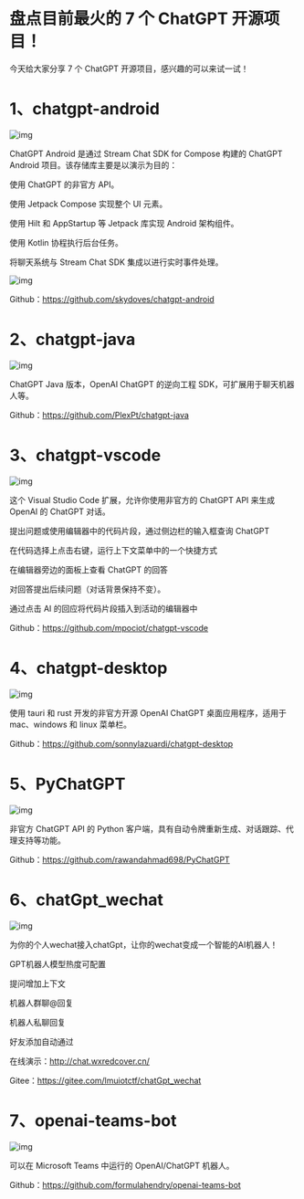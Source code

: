 # 盘点目前最火的 7 个 ChatGPT 开源项目！

今天给大家分享 7 个 ChatGPT 开源项目，感兴趣的可以来试一试！

# 1、chatgpt-android

![img](./chatgpt/b3dca861334b4ed596325ea31bcfe16d~noop.image)



ChatGPT Android 是通过 Stream Chat SDK for Compose 构建的 ChatGPT Android 项目。该存储库主要是以演示为目的：

使用 ChatGPT 的非官方 API。

使用 Jetpack Compose 实现整个 UI 元素。

使用 Hilt 和 AppStartup 等 Jetpack 库实现 Android 架构组件。

使用 Kotlin 协程执行后台任务。

将聊天系统与 Stream Chat SDK 集成以进行实时事件处理。

![img](./chatgpt/41484f34e0134038ad1f7dbdfa1d188a~noop.image)



Github：https://github.com/skydoves/chatgpt-android

# 2、chatgpt-java

![img](./chatgpt/f773d336a7084944b8f7c552a39956f7~noop.image)



ChatGPT Java 版本，OpenAI ChatGPT 的逆向工程 SDK，可扩展用于聊天机器人等。

Github：https://github.com/PlexPt/chatgpt-java

# 3、chatgpt-vscode

![img](./chatgpt/3025ec3660a24437b4210009ef09243a~noop.image)



这个 Visual Studio Code 扩展，允许你使用非官方的 ChatGPT API 来生成 OpenAI 的 ChatGPT 对话。

提出问题或使用编辑器中的代码片段，通过侧边栏的输入框查询 ChatGPT

在代码选择上点击右键，运行上下文菜单中的一个快捷方式

在编辑器旁边的面板上查看 ChatGPT 的回答

对回答提出后续问题（对话背景保持不变）。

通过点击 AI 的回应将代码片段插入到活动的编辑器中

Github：https://github.com/mpociot/chatgpt-vscode

# 4、chatgpt-desktop

![img](./chatgpt/79f7152d400b484897634d9968f9e6e9~noop.image)



使用 tauri 和 rust 开发的非官方开源 OpenAI ChatGPT 桌面应用程序，适用于 mac、windows 和 linux 菜单栏。

Github：https://github.com/sonnylazuardi/chatgpt-desktop

# 5、PyChatGPT

![img](./chatgpt/9153b6159c06412ebda540e24a97a9e6~noop.image)



非官方 ChatGPT API 的 Python 客户端，具有自动令牌重新生成、对话跟踪、代理支持等功能。

Github：https://github.com/rawandahmad698/PyChatGPT

# 6、chatGpt_wechat

![img](./chatgpt/7d365853f8a849a3b0eff4811aff6e80~noop.image)



为你的个人wechat接入chatGpt，让你的wechat变成一个智能的AI机器人！

GPT机器人模型热度可配置

提问增加上下文

机器人群聊@回复

机器人私聊回复

好友添加自动通过

在线演示：http://chat.wxredcover.cn/

Gitee：https://gitee.com/lmuiotctf/chatGpt_wechat

# 7、openai-teams-bot

![img](./chatgpt/9f9f3fc0da794befba69adf11d945742~noop.image)



可以在 Microsoft Teams 中运行的 OpenAI/ChatGPT 机器人。

Github：https://github.com/formulahendry/openai-teams-bot